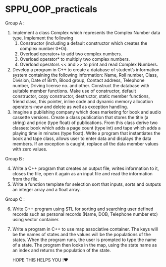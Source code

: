 # SPPU_OOP_practicals
Group A : 

1) Implement a class Complex which represents the Complex Number data type. Implement the following
    1. Constructor (including a default constructor which creates the complex number 0+0i). 
    2. Overload operator+ to add two complex numbers. 
    3. Overload operator* to multiply two complex numbers. 
    4. Overload operators << and >> to print and read Complex Numbers. 
2) Develop a program in C++ to create a database of student’s information system containing the following information: 
    Name, Roll number, Class, Division, Date of Birth, Blood group, Contact address, Telephone number, Driving license no. and other. 
    Construct the database with suitable member functions. 
    Make use of constructor, default constructor, copy constructor, destructor, static member functions, friend class, 
    this pointer, inline code and dynamic memory allocation operators-new and delete as well as exception handling. 
3) Imagine a publishing company which does marketing for book and audio cassette versions. 
   Create a class publication that stores the title (a string) and price (type float) of publications. 
   From this class derive two classes: book which adds a page count (type int) and tape which adds a playing time in minutes (type float). 
   Write a program that instantiates the book and tape class, allows user to enter data and displays the data members. 
   If an exception is caught, replace all the data member values with zero values. 

Group B : 

4) Write a C++ program that creates an output file, writes information to it, 
   closes the file, open it again as an input file and read the information from the file. 
5) Write a function template for selection sort that inputs, sorts and outputs an integer array and a float array. 

Group C :

6) Write C++ program using STL for sorting and searching user defined records such as personal records 
  (Name, DOB, Telephone number etc) using vector container. 
7) Write a program in C++ to use map associative container. The keys will be the names of states and the values will be the populations of the states. 
   When the program runs, the user is prompted to type the name of a state. The program then looks in the map, 
   using the state name as an index and returns the population of the state.
   
   
   HOPE THIS HELPS YOU !❤
